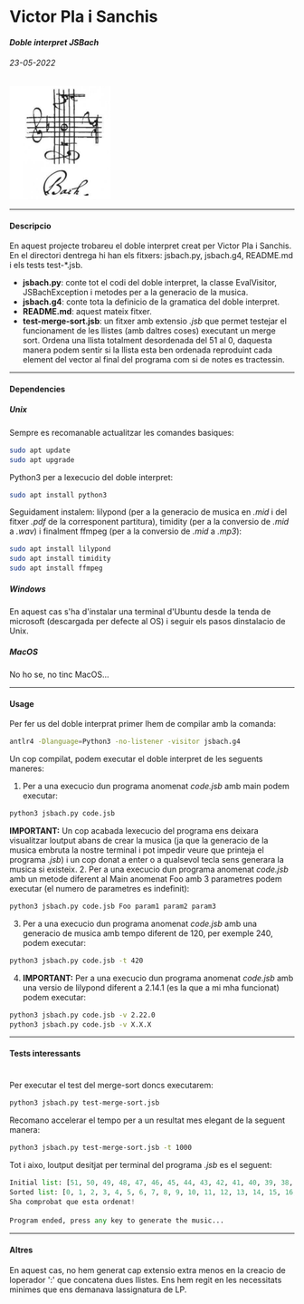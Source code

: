 # **Victor Pla i Sanchis**
#### _Doble interpret JSBach_
###### 23-05-2022


![N|Solid](https://raw.githubusercontent.com/jordi-petit/lp-jsbach-2022/main/firma.png)

---------------

#### Descripcio

En aquest projecte trobareu el doble interpret creat per Victor Pla i Sanchis. En el directori dentrega hi han els fitxers: jsbach.py, jsbach.g4, README.md i els tests test-*.jsb.
- **jsbach.py**: conte tot el codi del doble interpret, la classe EvalVisitor, JSBachException i metodes per a la generacio de la musica.
- **jsbach.g4**: conte tota la definicio de la gramatica del doble interpret.
- **README.md**: aquest mateix fitxer.
- **test-merge-sort.jsb**: un fitxer amb extensio _.jsb_ que permet testejar el funcionament de les llistes (amb daltres coses) executant un merge sort. Ordena una llista totalment desordenada del 51 al 0, daquesta manera podem sentir si la llista esta ben ordenada reproduint cada element del vector al final del programa com si de notes es tractessin.


---------------
#### Dependencies
##### Unix

Sempre es recomanable actualitzar les comandes basiques:
```sh
sudo apt update
sudo apt upgrade
```
Python3 per a lexecucio del doble interpret:
```sh
sudo apt install python3
```
Seguidament instalem: lilypond (per a la generacio de musica en _.mid_ i del fitxer _.pdf_ de la corresponent partitura), timidity (per a la conversio de _.mid_ a  _.wav_) i finalment ffmpeg (per a la conversio de _.mid_ a _.mp3_):
```sh
sudo apt install lilypond
sudo apt install timidity
sudo apt install ffmpeg
```

##### Windows

En aquest cas s'ha d'instalar una terminal d'Ubuntu desde la tenda de microsoft (descargada per defecte al OS) i seguir els pasos dinstalacio de Unix. 

##### MacOS

No ho se, no tinc MacOS...


---------------
#### Usage

Per fer us del doble interprat primer lhem de compilar amb la comanda:
```sh
antlr4 -Dlanguage=Python3 -no-listener -visitor jsbach.g4
```
Un cop compilat, podem executar el doble interpret de les seguents maneres:
1. Per a una execucio dun programa anomenat _code.jsb_ amb main podem executar:
```sh
python3 jsbach.py code.jsb
```
**IMPORTANT:** Un cop acabada lexecucio del programa ens deixara visualitzar loutput abans de crear la musica (ja que la generacio de la musica embruta la nostre terminal i pot impedir veure que printeja el programa _.jsb_) i un cop donat a enter o a qualsevol tecla sens generara la musica si existeix.
2. Per a una execucio dun programa anomenat _code.jsb_ amb un metode diferent al Main anomenat Foo amb 3 parametres podem executar (el numero de parametres es indefinit):
```sh
python3 jsbach.py code.jsb Foo param1 param2 param3
```
3. Per a una execucio dun programa anomenat _code.jsb_ amb una generacio de musica amb tempo diferent de 120, per exemple 240, podem executar:
```sh
python3 jsbach.py code.jsb -t 420
```
4. **IMPORTANT:** Per a una execucio dun programa anomenat _code.jsb_ amb una versio de lilypond diferent a 2.14.1 (es la que a mi mha funcionat) podem executar:
```sh
python3 jsbach.py code.jsb -v 2.22.0
python3 jsbach.py code.jsb -v X.X.X
```

---------------
#### Tests interessants
#
Per executar el test del merge-sort doncs executarem:
```sh
python3 jsbach.py test-merge-sort.jsb
```
Recomano accelerar el tempo per a un resultat mes elegant de la seguent manera:
```sh
python3 jsbach.py test-merge-sort.jsb -t 1000
```

Tot i aixo, loutput desitjat per terminal del programa _.jsb_ es el seguent:
```python
Initial list: [51, 50, 49, 48, 47, 46, 45, 44, 43, 42, 41, 40, 39, 38, 37, 36, 35, 34, 33, 32, 31, 30, 29, 28, 27, 26, 25, 24, 23, 22, 21, 20, 19, 18, 17, 16, 15, 14, 13, 12, 11, 10, 9, 8, 7, 6, 5, 4, 3, 2, 1, 0]
Sorted list: [0, 1, 2, 3, 4, 5, 6, 7, 8, 9, 10, 11, 12, 13, 14, 15, 16, 17, 18, 19, 20, 21, 22, 23, 24, 25, 26, 27, 28, 29, 30, 31, 32, 33, 34, 35, 36, 37, 38, 39, 40, 41, 42, 43, 44, 45, 46, 47, 48, 49, 50, 51]
Sha comprobat que esta ordenat!

Program ended, press any key to generate the music...
```

---------------
#### Altres

En aquest cas, no hem generat cap extensio extra menos en la creacio de loperador ':' que concatena dues llistes. Ens hem regit en les necessitats minimes que ens demanava lassignatura de LP.
